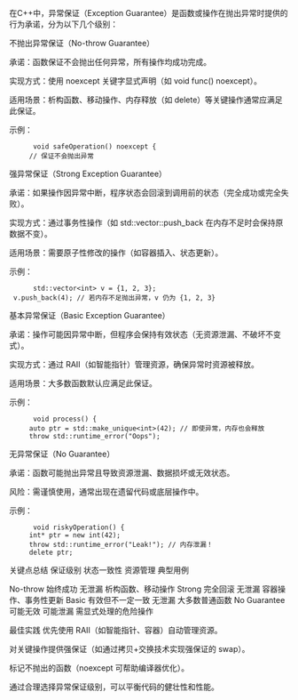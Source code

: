 在C++中，异常保证（Exception Guarantee）是函数或操作在抛出异常时提供的行为承诺，分为以下几个级别：

不抛出异常保证（No-throw Guarantee）

承诺：函数保证不会抛出任何异常，所有操作均成功完成。

实现方式：使用 noexcept 关键字显式声明（如 void func() noexcept）。

适用场景：析构函数、移动操作、内存释放（如 delete）等关键操作通常应满足此保证。

示例：

          void safeOperation() noexcept {
         // 保证不会抛出异常

强异常保证（Strong Exception Guarantee）

承诺：如果操作因异常中断，程序状态会回滚到调用前的状态（完全成功或完全失败）。

实现方式：通过事务性操作（如 std::vector::push_back 在内存不足时会保持原数据不变）。

适用场景：需要原子性修改的操作（如容器插入、状态更新）。

示例：

          std::vector<int> v = {1, 2, 3};
     v.push_back(4); // 若内存不足抛出异常，v 仍为 {1, 2, 3}
     

基本异常保证（Basic Exception Guarantee）

承诺：操作可能因异常中断，但程序会保持有效状态（无资源泄漏、不破坏不变式）。

实现方式：通过 RAII（如智能指针）管理资源，确保异常时资源被释放。

适用场景：大多数函数默认应满足此保证。

示例：

          void process() {
         auto ptr = std::make_unique<int>(42); // 即使异常，内存也会释放
         throw std::runtime_error("Oops");

无异常保证（No Guarantee）

承诺：函数可能抛出异常且导致资源泄漏、数据损坏或无效状态。

风险：需谨慎使用，通常出现在遗留代码或底层操作中。

示例：

          void riskyOperation() {
         int* ptr = new int(42);
         throw std::runtime_error("Leak!"); // 内存泄漏！
         delete ptr;

关键点总结
保证级别       状态一致性 资源管理 典型用例

No-throw 始终成功 无泄漏 析构函数、移动操作
Strong 完全回滚 无泄漏 容器操作、事务性更新
Basic 有效但不一定一致 无泄漏 大多数普通函数
No Guarantee 可能无效 可能泄漏 需显式处理的危险操作

最佳实践
优先使用 RAII（如智能指针、容器）自动管理资源。

对关键操作提供强保证（如通过拷贝+交换技术实现强保证的 swap）。

标记不抛出的函数（noexcept 可帮助编译器优化）。

通过合理选择异常保证级别，可以平衡代码的健壮性和性能。